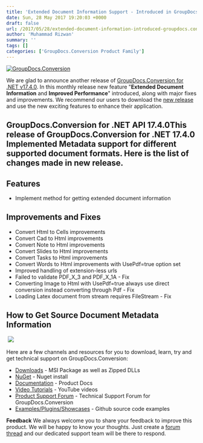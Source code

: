 ```yaml
---
title: 'Extended Document Information Support - Introduced in GroupDocs.Conversion for .NET v17.4.0'
date: Sun, 28 May 2017 19:20:03 +0000
draft: false
url: /2017/05/28/extended-document-information-introduced-groupdocs.conversion-.net-v17.4.0/
author: 'Muhammad Rizwan'
summary: ''
tags: []
categories: ['GroupDocs.Conversion Product Family']
---
```


[![GroupDocs.Conversion](https://blog.groupdocs.com/wp-content/uploads/sites/4/2016/11/groupdocs-conversion-net.png)](https://www.groupdocs.com/products/conversion/net)

We are glad to announce another release of [GroupDocs.Conversion for .NET v17.4.0](https://www.groupdocs.com/products/conversion/net). In this monthly release new feature "**Extended Document Information** and **Improved Performance**" introduced, along with major fixes and improvements. We recommend our users to download the [new release](https://downloads.groupdocs.com/conversion/net) and use the new exciting features to enhance their application.

## GroupDocs.Conversion for .NET API 17.4.0This release of **GroupDocs.Conversion for .NET 17.4.0** Implemented **Metadata** support for different supported document formats. Here is the list of changes made in new release.

## Features

*   Implement method for getting extended document information

## Improvements and Fixes

*   Convert Html to Cells improvements
*   Convert Cad to Html improvements
*   Convert Note to Html improvements
*   Convert Slides to Html improvements
*   Convert Tasks to Html improvements
*   Convert Words to Html improvements with UsePdf=true option set
*   Improved handling of extension-less urls
*   Failed to validate PDF\_X\_3 and PDF\_X\_1A - Fix
*   Converting Image to Html with UsePdf=true always use direct conversion instead converting through Pdf - Fix
*   Loading Latex document from stream requires FileStream - Fix

## How to Get Source Document Metadata Information

 ![](http://blog.groupdocs.com/wp-content/uploads/sites/4/2017/05/Metadata-Conversion.png)

Here are a few channels and resources for you to download, learn, try and get technical support on GroupDocs.Conversion:

*   [Downloads](http://www.groupdocs.com/downloads/conversion/net) - MSI Package as well as Zipped DLLs
*   [NuGet](https://www.nuget.org/packages/groupdocs-conversion-dotnet/) - Nuget install
*   [Documentation](http://groupdocs.com/docs/display/conversionnet/Home "Documentation") - Product Docs
*   [Video Tutorials](https://www.youtube.com/channel/UCNHpIBspxU4tXrOmpsYUXKQ/playlists "video tutorials") - YouTube videos
*   [Product Support Forum](http://groupdocs.com/Community/forums/groupdocs.conversion-product-family/7/showforum.aspx "Support forum") \- Technical Support Forum for GroupDocs.Conversion
*   [Examples/Plugins/Showcases](https://github.com/groupdocsconversion/GroupDocs_Conversion_NET "examples,plugins,showcases") - Github source code examples

**Feedback** We always welcome you to share your feedback to improve this product. We will be happy to know your thoughts. Just create a [forum thread](http://groupdocs.com/Community/forums/groupdocs.conversion-product-family/7/showforum.aspx) and our dedicated support team will be there to respond.




